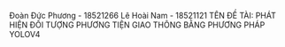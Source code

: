 Đoàn Đức Phương - 18521266
Lê Hoài Nam - 18521121
TÊN ĐỀ TÀI: PHÁT HIỆN ĐỐI TƯỢNG PHƯƠNG TIỆN GIAO THÔNG BẰNG PHƯƠNG PHÁP YOLOV4
